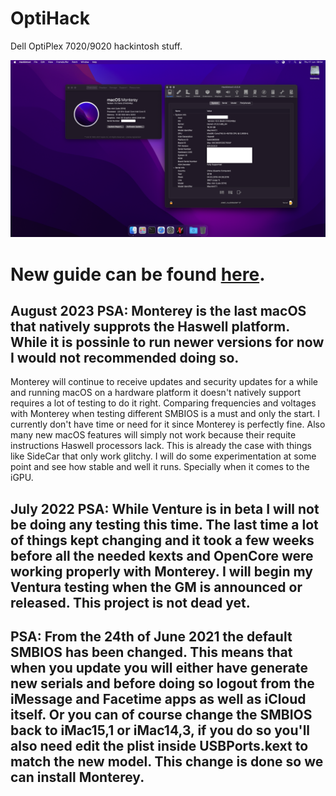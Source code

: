 # OptiHack
Dell OptiPlex 7020/9020 hackintosh stuff.

![Montedell](/images/Monterey.png?raw=true)

# New guide can be found [here](https://zearp.github.io/OptiHack/).

## August 2023 PSA: Monterey is the last macOS that natively supprots the Haswell platform. While it is possinle to run newer versions for now I would not recommended doing so. 

Monterey will continue to receive updates and security updates for a while and running macOS on a hardware platform it doesn't natively support requires a lot of testing to do it right. Comparing frequencies and voltages with Monterey when testing different SMBIOS is a must and only the start. I currently don't have time or need for it since Monterey is perfectly fine. Also many new macOS features will simply not work because their requite instructions Haswell processors lack. This is already the case with things like SideCar that only work glitchy. I will do some experimentation at some point and see how stable and well it runs. Specially when it comes to the iGPU.

## July 2022 PSA: While Venture is in beta I will not be doing any testing this time. The last time a lot of things kept changing and it took a few weeks before all the needed kexts and OpenCore were working properly with Monterey. I will begin my Ventura testing when the GM is announced or released. This project is not dead yet.

## PSA: From the 24th of June 2021 the default SMBIOS has been changed. This means that when you update you will either have generate new serials and before doing so logout from the iMessage and Facetime apps as well as iCloud itself. Or you can of course change the SMBIOS back to iMac15,1 or iMac14,3, if you do so you'll also need edit the plist inside USBPorts.kext to match the new model. This change is done so we can install Monterey.
